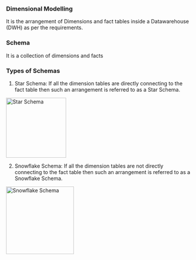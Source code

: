 ### Dimensional Modelling
It is the arrangement of Dimensions and fact tables inside a Datawarehouse (DWH) as per the requirements.

### Schema
It is a collection of dimensions and facts

### Types of Schemas
1. Star Schema: If all the dimension tables are directly connecting to the fact table then such an arrangement is referred to as a Star Schema.

<img width="164" alt="Star Schema" src="https://github.com/user-attachments/assets/0dea11cf-aee7-455e-ba6b-0aa7684d1800">


2. Snowflake Schema: If all the dimension tables are not directly connecting to the fact table then such an arrangement is referred to as a Snowflake Schema.
   
<img width="185" alt="Snowflake Schema" src="https://github.com/user-attachments/assets/c203ab23-97b1-423e-8db8-e7343affd68f">
